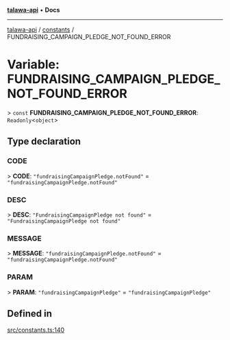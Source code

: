 [**talawa-api**](../../README.md) • **Docs**

***

[talawa-api](../../modules.md) / [constants](../README.md) / FUNDRAISING\_CAMPAIGN\_PLEDGE\_NOT\_FOUND\_ERROR

# Variable: FUNDRAISING\_CAMPAIGN\_PLEDGE\_NOT\_FOUND\_ERROR

\> `const` **FUNDRAISING\_CAMPAIGN\_PLEDGE\_NOT\_FOUND\_ERROR**: `Readonly`\<`object`\>

## Type declaration

### CODE

\> **CODE**: `"fundraisingCampaignPledge.notFound"` = `"fundraisingCampaignPledge.notFound"`

### DESC

\> **DESC**: `"FundraisingCampaignPledge not found"` = `"FundraisingCampaignPledge not found"`

### MESSAGE

\> **MESSAGE**: `"fundraisingCampaignPledge.notFound"` = `"fundraisingCampaignPledge.notFound"`

### PARAM

\> **PARAM**: `"fundraisingCampaignPledge"` = `"fundraisingCampaignPledge"`

## Defined in

[src/constants.ts:140](https://github.com/PalisadoesFoundation/talawa-api/blob/f9e8275b1ddff2d3edcec79ee3b37c07998f6cc3/src/constants.ts#L140)
